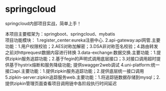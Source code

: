 # springcloud
springcloud内部项目实战，简单上手！

本项目主要框架为：springboot、springcloud、mybatis</br>
项目功能模块：
1.register_center:eureka注册中心.
2.api-gateway:api网管.主要功能：1.用户权限校验；2.AES对称加解密；3.DSA非对称签名校验；4.路由转发之前对httprequest数据内容进行转换
3.data-exchange:数据交换.主要功能：1.提供zipkin服务追踪功能；2.基于fegin的声明式调用底层接口；3.对接口调用超时提供基于hystrix熔断和服务降级功能;
                提供swagger2web调试
4.uni-platform:统一接口api.主要功能：1.提供zipkin服务追踪功能；2.提供底层统一接口调用
5.zipkin-server:zipkin追踪服务web.主要功能：1.将追踪链数据存储到mysql；2.提供zipkin管理页面查看项目调用链中各阶段执行时间延迟
